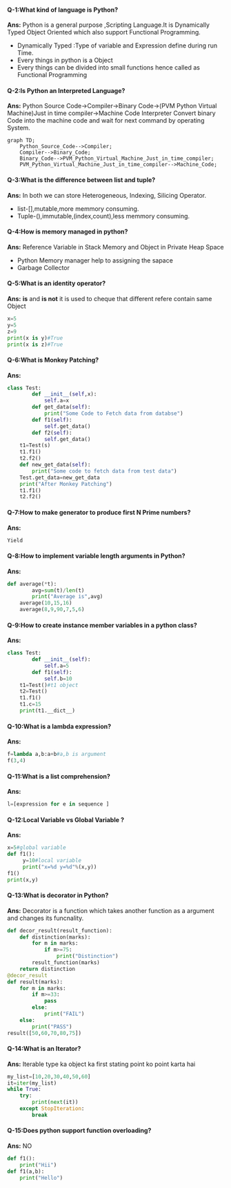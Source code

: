#### Q-1:What kind of language is Python?
<b>Ans:</b> Python is a general purpose ,Scripting Language.It is Dynamically Typed Object Oriented which also support Functional Programming.
- Dynamically Typed :Type of variable and Expression define during run Time.
- Every things in python is a Object
- Every things can be divided into small functions hence called as Functional Programming

#### Q-2:Is Python an Interpreted Language?
<b>Ans:</b>  Python Source Code->Compiler->Binary Code->(PVM Python Virtual Machine)Just in time compiler->Machine Code
    Interpreter Convert binary Code into the machine code and wait for next command by operating System.
```mermaid
graph TD;
    Python_Source_Code-->Compiler;
    Compiler-->Binary_Code;
    Binary_Code-->PVM_Python_Virtual_Machine_Just_in_time_compiler;
    PVM_Python_Virtual_Machine_Just_in_time_compiler-->Machine_Code;
```

#### Q-3:What is the difference between list and tuple?
<b>Ans:</b> In both we can store Heterogeneous, Indexing, Silicing Operator.
- list-[],mutable,more memmory consuming.
- Tuple-(),immutable,(index,count),less memmory consuming.

#### Q-4:How is memory managed in python?
<b>Ans:</b> Reference Variable in Stack Memory and Object in Private Heap Space
- Python Memory manager help to assigning the sapace
- Garbage Collector

#### Q-5:What is an identity operator?
<b>Ans:</b> <b>is</b> and <b>is not</b> it is used to cheque that different refere contain same Object
```python
x=5
y=5
z=9
print(x is y)#True
print(x is z)#True
```

#### Q-6:What is Monkey Patching?
<b>Ans:</b>
```python
class Test:
        def __init__(self,x):
            self.a=x
        def get_data(self):
            print("Some Code to Fetch data from databse")
        def f1(self):
            self.get_data()
        def f2(self):
            self.get_data()
    t1=Test(s)
    t1.f1()
    t2.f2()
    def new_get_data(self):
        print("Some code to fetch data from test data")
    Test.get_data=new_get_data
    print("After Monkey Patching")
    t1.f1()
    t2.f2()
```

#### Q-7:How to make generator to produce first N Prime numbers?
<b>Ans:</b>
```python
Yield
```

#### Q-8:How to implement variable length arguments in Python?
<b>Ans:</b>
```python
def average(*t):
        avg=sum(t)/len(t)
        print("Average is",avg)
    average(10,15,16)
    average(8,9,90,7,5,6)
```

#### Q-9:How to create instance member variables in a python class?
<b>Ans:</b>
```python
class Test:
        def __init__(self):
            self.a=5
        def f1(self):
            self.b=10
    t1=Test()#t1 object
    t2=Test()
    t1.f1()
    t1.c=15
    print(t1.__dict__)
```

#### Q-10:What is a lambda expression?
<b>Ans:</b>
```python
f=lambda a,b:a+b#a,b is argument
f(3,4)
``` 

#### Q-11:What is a list comprehension?
<b>Ans:</b>
```python
l=[expression for e in sequence ]
```

#### Q-12:Local Variable vs Global Variable ?
<b>Ans:</b>
```python
x=5#global variable
def f1():
     y=10#local variable
     print("x=%d y=%d"%(x,y))
f1()
print(x,y)
 ```
    
#### Q-13:What is decorator in Python?
<b>Ans:</b> Decorator is a function which takes another function as a argument and changes its funcnality.
```python
def decor_result(result_function):
    def distinction(marks):
        for m in marks:
            if m>=75:
                print("Distinction")
        result_function(marks)
    return distinction
@decor_result
def result(marks):
    for m in marks:
        if m>=33:
            pass
        else:
            print("FAIL")
    else:
        print("PASS")
result([50,60,70,80,75])
```

#### Q-14:What is an Iterator?
<b>Ans:</b> Iterable type ka object ka first stating point ko point karta hai
```python
my_list=[10,20,30,40,50,60]
it=iter(my_list)
while True:
    try:
        print(next(it))
    except StopIteration:
        break
``` 

#### Q-15:Does python support function overloading?
<b>Ans:</b> NO
```python
def f1():
    print("Hii")
def f1(a,b):
    print("Hello")
```

